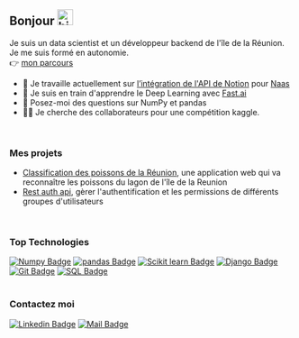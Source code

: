 ## Bonjour <img src="https://user-images.githubusercontent.com/1303154/88677602-1635ba80-d120-11ea-84d8-d263ba5fc3c0.gif" width="28px" alt="hi">

Je suis un data scientist et un développeur backend de l'île de la Réunion. Je me suis formé en autonomie.
<br/>
👉 [mon parcours](https://github.com/axelearning/my-learning-path) 
<br/>

- 🔭 Je travaille actuellement sur [l’intégration de l'API de Notion](https://github.com/axelearning/notion_automation) pour [Naas](https://www.naas.ai/)
- 🌱 Je suis en train d'apprendre le Deep Learning avec [Fast.ai](https://course.fast.ai/#How-do-I-get-started?)
- 💬 Posez-moi des questions sur NumPy et pandas
- 👨‍💻 Je cherche des collaborateurs pour une compétition kaggle.
<br/>

### Mes projets 
- [Classification des poissons de la Réunion](https://github.com/axelearning/fish_and_chips), une application web qui va reconnaître les poissons du lagon de l'île de la Reunion
- [Rest auth api](https://github.com/axelearning/REST-authentication-API), gèrer l'authentification et les permissions de différents groupes d'utilisateurs 
<!-- - [House Prices - Advanced Regression Techniques](), prédire le prix de vente d'une maison
- [Dashboard Covid-19](), suivre et explorer la propagation du Covid-19  -->

<br/>

### Top Technologies
<!-- TODO: Make technologies links takes you to repositories -->
[![Numpy Badge](https://img.shields.io/badge/-Numpy-013243?style=for-the-badge&labelColor=black&logo=Numpy&logoColor=white)](#https://numpy.org/) 
[![pandas Badge](https://img.shields.io/badge/-pandas-150458?style=for-the-badge&labelColor=black&logo=pandas&logoColor=white)](#https://pandas.pydata.org/)
[![Scikit learn Badge](https://img.shields.io/badge/-scikit_learn-F7931E?style=for-the-badge&labelColor=black&logo=scikit-learn&logoColor=white)](#)
[![Django Badge](https://img.shields.io/badge/-Django-092E20?style=for-the-badge&labelColor=black&logo=django&logoColor=white)](#) 
[![Git Badge](https://img.shields.io/badge/-Git-F05032?style=for-the-badge&labelColor=black&logo=git&logoColor=white)](#)
[![SQL Badge](https://img.shields.io/badge/-SQL-003B57?style=for-the-badge&labelColor=black&logo=SQLite&logoColor=white)](#) 
<br/>
<br/>


### Contactez moi
[![Linkedin Badge](https://img.shields.io/badge/-Axel_Rasse-0e76a8?style=flat&labelColor=0e76a8&logo=linkedin&logoColor=white)](https://www.linkedin.com/in/axel-rasse-bbbb3812b/) 
[![Mail Badge](https://img.shields.io/badge/-axel.rasse97434-c0392b?style=flat&labelColor=c0392b&logo=gmail&logoColor=white)](mailto:axel.rasse97434@gmail.com)
